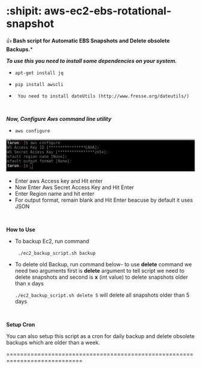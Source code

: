 # :shipit: aws-ec2-ebs-rotational-snapshot

 :+1: **Bash script for Automatic EBS Snapshots and Delete obsolete Backups.***
 <br>
 
***To use this you need to install some dependencies on your system.***

- ```apt-get install jq```

- ```pip install awscli```

- ``` You need to install dateUtils (http://www.fresse.org/dateutils/)```

<br>

***Now, Configure Aws command line utility***
- ```aws configure```

![awsconfigure](./images/awsconfigure.png  "awsconfigure")

- Enter aws Access key and Hit enter
- Now Enter Aws Secret Access Key and Hit Enter
- Enter Region name and hit enter
- For output format, remain blank and Hit Enter beacuse by default it uses JSON


<br>

**How to Use**

- To backup Ec2, run command 

   ``` ./ec2_backup_script.sh backup```

- To delete old Backup, run command below-
	to use **delete** command we need two arguments
	first is **delete** argument to tell script we need to delete snapshots and second is **x** (int value) to delete snapshots older than x days
	
	``` ./ec2_backup_script.sh delete 5 ```
	will delete all snapshots older than 5 days
	
    
  <br>
**Setup Cron**

You can also setup this script as a cron for daily backup and delete obsolete backups which are older than a week.

============================================================================
